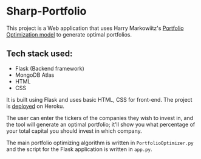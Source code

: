 # Sharp-Portfolio
This project is a Web application that uses Harry Markowiitz's [Portfolio Optimization model](https://en.wikipedia.org/wiki/Markowitz_model) to generate optimal portfolios.

## Tech stack used:
- Flask (Backend framework)
- MongoDB Atlas
- HTML
- CSS

It is built using Flask and uses basic HTML, CSS for front-end. The project is [deployed](https://sharp-portfolio.herokuapp.com/) on Heroku.



The user can enter the tickers of the companies they wish to invest in, and the tool will generate an optimal portfolio; it'll show you what percentage of your total capital you should invest in which company.

The main portfolio optimizing algorithm is written in `PortfolioOptimizer.py` and the script for the Flask application is written in `app.py`.